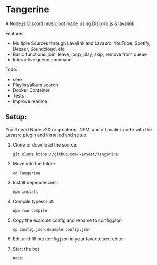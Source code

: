 # Tangerine

A Node.js Discord music bot made using Discord.js & lavalink.

Features:
- Multiple Sources through Lavalink and Lavasrc: YouTube, Spotify, Deezer, Soundcloud, etc
- Basic functions: join, leave, loop, play, skip, remove from queue
- Interactive queue command

Todo:
- seek
- Playlist/album search
- Docker Container
- Tests
- Improve readme

## Setup:

You'll need Node v20 or greaterm, NPM, and a Lavalink node with the Lavasrc plugin and installed and setup.

1. Clone or download the source: 

    ```git clone https://github.com/karyeet/Tangerine```

2. Move into the folder:

    ```cd Tangerine```

3. Install dependencies: 

    ```npm install```

4. Compile typescript: 

    ```npm run compile```

5. Copy the example config and rename to config.json

    ```cp config.json.example config.json```
6. Edit and fill out config.json in your favorite text editor

7. Start the bot

    ```node .```

    
